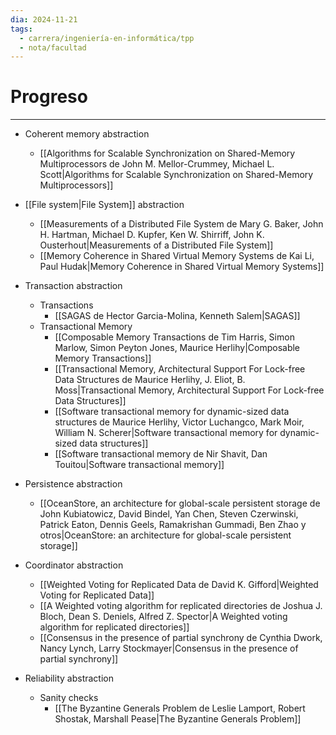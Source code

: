 ```yaml
---
dia: 2024-11-21
tags:
  - carrera/ingeniería-en-informática/tpp
  - nota/facultad
---
```

# Progreso
---
* Coherent memory abstraction
    * [[Algorithms for Scalable Synchronization on Shared-Memory Multiprocessors de John M. Mellor-Crummey, Michael L. Scott|Algorithms for Scalable Synchronization on Shared-Memory Multiprocessors]]

* [[File system|File System]] abstraction
    * [[Measurements of a Distributed File System de Mary G. Baker, John H. Hartman, Michael D. Kupfer, Ken W. Shirriff, John K. Ousterhout|Measurements of a Distributed File System]]
    * [[Memory Coherence in Shared Virtual Memory Systems de Kai Li, Paul Hudak|Memory Coherence in Shared Virtual Memory Systems]]

* Transaction abstraction
    * Transactions
        * [[SAGAS de Hector Garcia-Molina, Kenneth Salem|SAGAS]]
    * Transactional Memory
        * [[Composable Memory Transactions de Tim Harris, Simon Marlow, Simon Peyton Jones, Maurice Herlihy|Composable Memory Transactions]]
        * [[Transactional Memory, Architectural Support For Lock-free Data Structures de Maurice Herlihy, J. Eliot, B. Moss|Transactional Memory, Architectural Support For Lock-free Data Structures]]
        * [[Software transactional memory for dynamic-sized data structures de Maurice Herlihy, Victor Luchangco, Mark Moir, William N. Scherer|Software transactional memory for dynamic-sized data structures]]
        * [[Software transactional memory de Nir Shavit, Dan Touitou|Software transactional memory]]

* Persistence abstraction
    * [[OceanStore, an architecture for global-scale persistent storage de John Kubiatowicz, David Bindel, Yan Chen, Steven Czerwinski, Patrick Eaton, Dennis Geels, Ramakrishan Gummadi, Ben Zhao y otros|OceanStore: an architecture for global-scale persistent storage]]

* Coordinator abstraction
    * [[Weighted Voting for Replicated Data de David K. Gifford|Weighted Voting for Replicated Data]]
    * [[A Weighted voting algorithm for replicated directories de Joshua J. Bloch, Dean S. Deniels, Alfred Z. Spector|A Weighted voting algorithm for replicated directories]]
    * [[Consensus in the presence of partial synchrony de Cynthia Dwork, Nancy Lynch, Larry Stockmayer|Consensus in the presence of partial synchrony]]

* Reliability abstraction
    * Sanity checks
        * [[The Byzantine Generals Problem de Leslie Lamport, Robert Shostak, Marshall Pease|The Byzantine Generals Problem]]